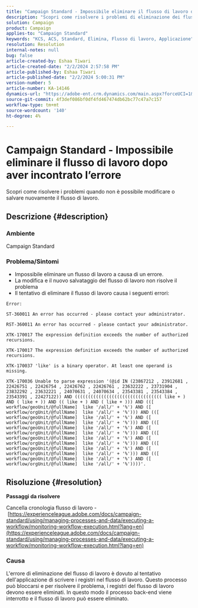 ```yaml
---
title: "Campaign Standard - Impossibile eliminare il flusso di lavoro dopo aver incontrato l’errore"
description: "Scopri come risolvere i problemi di eliminazione dei flussi di lavoro causati da errori."
solution: Campaign
product: Campaign
applies-to: "Campaign Standard"
keywords: "KCS, ACS, Standard, Elimina, Flusso di lavoro, Applicazione"
resolution: Resolution
internal-notes: null
bug: false
article-created-by: Eshaa Tiwari
article-created-date: "2/2/2024 2:57:58 PM"
article-published-by: Eshaa Tiwari
article-published-date: "2/2/2024 5:00:31 PM"
version-number: 5
article-number: KA-14146
dynamics-url: "https://adobe-ent.crm.dynamics.com/main.aspx?forceUCI=1&pagetype=entityrecord&etn=knowledgearticle&id=34e15770-dbc1-ee11-9079-6045bd006268"
source-git-commit: 4f3def086bf0df4fd467474db62bc77c47a7c157
workflow-type: tm+mt
source-wordcount: '140'
ht-degree: 4%

---
```


# Campaign Standard - Impossibile eliminare il flusso di lavoro dopo aver incontrato l’errore


Scopri come risolvere i problemi quando non è possibile modificare o salvare nuovamente il flusso di lavoro.

## Descrizione {#description}


### Ambiente

Campaign Standard

### Problema/Sintomi

- Impossibile eliminare un flusso di lavoro a causa di un errore.
- La modifica e il nuovo salvataggio del flusso di lavoro non risolve il problema
- Il tentativo di eliminare il flusso di lavoro causa i seguenti errori:



```
Error:

ST-360011 An error has occurred - please contact your administrator.

RST-360011 An error has occurred - please contact your administrator.

XTK-170017 The expression definition exceeds the number of authorized recursions.

XTK-170017 The expression definition exceeds the number of authorized recursions.

XTK-170037 'like' is a binary operator. At least one operand is missing.

XTK-170036 Unable to parse expression '(@id IN (23867212 , 23912681 , 22426751 , 22426754 , 22426762 , 22426761 , 23632222 , 23731904 , 23832292 , 23632221 , 24070631 , 24070634 , 23543381 , 23543384 , 23543391 , 22427122)) AND ((((((((((((((((((((((((((((((((( like + ) AND ( like + )) AND (( like + ) AND ( like + ))) AND (([ workflow/geoUnit/@fullName]  like '/all/' + '%') AND ([ workflow/orgUnit/@fullName]  like '/all/' + '%'))) AND (([ workflow/geoUnit/@fullName]  like '/all/' + '%') AND ([ workflow/orgUnit/@fullName]  like '/all/' + '%'))) AND (([ workflow/geoUnit/@fullName]  like '/all/' + '%') AND ([ workflow/orgUnit/@fullName]  like '/all/' + '%'))) AND (([ workflow/geoUnit/@fullName]  like '/all/' + '%') AND ([ workflow/orgUnit/@fullName]  like '/all/' + '%'))) AND (([ workflow/geoUnit/@fullName]  like '/all/' + '%') AND ([ workflow/orgUnit/@fullName]  like '/all/' + '%'))) AND (([ workflow/geoUnit/@fullName]  like '/all/' + '%') AND ([ workflow/orgUnit/@fullName]  like '/all/' + '%'))))'.
```







## Risoluzione {#resolution}


<b>Passaggi da risolvere</b>

Cancella cronologia flusso di lavoro - [https://experienceleague.adobe.com/docs/campaign-standard/using/managing-processes-and-data/executing-a-workflow/monitoring-workflow-execution.html?lang=en](https://experienceleague.adobe.com/docs/campaign-standard/using/managing-processes-and-data/executing-a-workflow/monitoring-workflow-execution.html?lang=en)

### Causa

L&#39;errore di eliminazione del flusso di lavoro è dovuto al tentativo dell&#39;applicazione di scrivere i registri nel flusso di lavoro. Questo processo può bloccarsi e per risolvere il problema, i registri del flusso di lavoro devono essere eliminati. In questo modo il processo back-end viene interrotto e il flusso di lavoro può essere eliminato.






